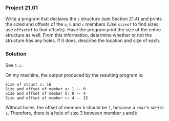 ### Project 21.01

Write a program that declares the `s` structure (see Section 21.4) and prints
the sized and offsets of the `a`, `b` and `c` members (Use `sizeof` to find
sizes; use `offsetof` to find offsets). Have the program print the size of the
entire structure as well. From this information, determine whether or not the
structure has any holes. If it does, describe the location and size of each.

### Solution

See `1.c`.

On my machine, the output produced by the resulting program is:

```
Size of struct s: 16
Size and offset of member a: 1 -- 0
Size and offset of member b: 8 -- 4
Size and offset of member c: 4 -- 12
```

Without holes, the offset of member `b` should be `1`, because a `char`'s size
is `1`. Therefore, there is a hole of size 3 between member `a` and `b`.
